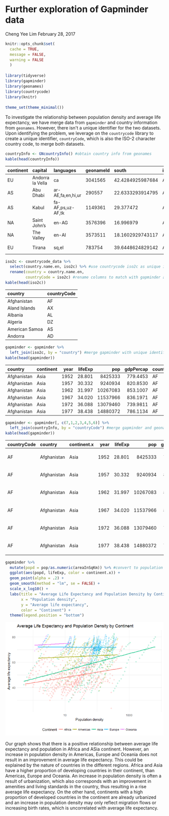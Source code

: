 Further exploration of Gapminder data
================
Cheng Yee Lim
February 28, 2017

``` r
knitr::opts_chunk$set(
  cache = TRUE, 
  message = FALSE, 
  warning = FALSE
  )

library(tidyverse)
library(gapminder)
library(geonames)
library(countrycode)
library(knitr)

theme_set(theme_minimal())
```

To investigate the relationship between population density and average life expectancy, we have merge data from `gapminder` and country information from `geonames`. However, there isn't a unique identifier for the two datasets. Upon identifying the problem, we leverage on the `countrycode` library to create a unique identifier, `countryCode`, which is also the ISO-2 character country code, to merge both datasets.

``` r
countryInfo <- GNcountryInfo() #obtain country info from geonames
kable(head(countryInfo))
```

| continent | capital          | languages         | geonameId | south            | isoAlpha3 | north            | fipsCode | population | east              | isoNumeric | areaInSqKm | countryCode | west              | countryName                     | continentName | currencyCode |
|:----------|:-----------------|:------------------|:----------|:-----------------|:----------|:-----------------|:---------|:-----------|:------------------|:-----------|:-----------|:------------|:------------------|:--------------------------------|:--------------|:-------------|
| EU        | Andorra la Vella | ca                | 3041565   | 42.4284925987684 | AND       | 42.6560438963    | AN       | 84000      | 1.78654277783198  | 020        | 468.0      | AD          | 1.40718671411128  | Principality of Andorra         | Europe        | EUR          |
| AS        | Abu Dhabi        | ar-AE,fa,en,hi,ur | 290557    | 22.6333293914795 | ARE       | 26.0841598510742 | AE       | 4975593    | 56.3816604614258  | 784        | 82880.0    | AE          | 51.5833282470703  | United Arab Emirates            | Asia          | AED          |
| AS        | Kabul            | fa-AF,ps,uz-AF,tk | 1149361   | 29.377472        | AFG       | 38.483418        | AF       | 29121286   | 74.879448         | 004        | 647500.0   | AF          | 60.478443         | Islamic Republic of Afghanistan | Asia          | AFN          |
| NA        | Saint John’s     | en-AG             | 3576396   | 16.996979        | ATG       | 17.729387        | AC       | 86754      | -61.672421        | 028        | 443.0      | AG          | -61.906425        | Antigua and Barbuda             | North America | XCD          |
| NA        | The Valley       | en-AI             | 3573511   | 18.1602929743117 | AIA       | 18.2769019716581 | AV       | 13254      | -62.9665554457795 | 660        | 102.0      | AI          | -63.1680898960388 | Anguilla                        | North America | XCD          |
| EU        | Tirana           | sq,el             | 783754    | 39.6448624829142 | ALB       | 42.6611669383269 | AL       | 2986952    | 21.0574334835312  | 008        | 28748.0    | AL          | 19.2639112711741  | Republic of Albania             | Europe        | ALL          |

``` r
iso2c <- countrycode_data %>% 
  select(country.name.en, iso2c) %>% #use countrycode iso2c as unique identifier between gapminder and geonames
  rename(country = country.name.en,
         countryCode = iso2c) #rename columns to match with gapminder and geonames
kable(head(iso2c))
```

| country        | countryCode |
|:---------------|:------------|
| Afghanistan    | AF          |
| Aland Islands  | AX          |
| Albania        | AL          |
| Algeria        | DZ          |
| American Samoa | AS          |
| Andorra        | AD          |

``` r
gapminder <- gapminder %>%
  left_join(iso2c, by = "country") #merge gapminder with unique identifer iso2c
kable(head(gapminder))
```

| country     | continent |  year|  lifeExp|       pop|  gdpPercap| countryCode |
|:------------|:----------|-----:|--------:|---------:|----------:|:------------|
| Afghanistan | Asia      |  1952|   28.801|   8425333|   779.4453| AF          |
| Afghanistan | Asia      |  1957|   30.332|   9240934|   820.8530| AF          |
| Afghanistan | Asia      |  1962|   31.997|  10267083|   853.1007| AF          |
| Afghanistan | Asia      |  1967|   34.020|  11537966|   836.1971| AF          |
| Afghanistan | Asia      |  1972|   36.088|  13079460|   739.9811| AF          |
| Afghanistan | Asia      |  1977|   38.438|  14880372|   786.1134| AF          |

``` r
gapminder <- gapminder[, c(7,1,2,3,4,5,6)] %>%
  left_join(countryInfo, by = "countryCode") #merge gapminder and geonames info with countrycode (iso2c)
kable(head(gapminder))
```

| countryCode | country     | continent.x |  year|  lifeExp|       pop|  gdpPercap| continent.y | capital | languages         | geonameId | south     | isoAlpha3 | north     | fipsCode | population | east      | isoNumeric | areaInSqKm | west      | countryName                     | continentName | currencyCode |
|:------------|:------------|:------------|-----:|--------:|---------:|----------:|:------------|:--------|:------------------|:----------|:----------|:----------|:----------|:---------|:-----------|:----------|:-----------|:-----------|:----------|:--------------------------------|:--------------|:-------------|
| AF          | Afghanistan | Asia        |  1952|   28.801|   8425333|   779.4453| AS          | Kabul   | fa-AF,ps,uz-AF,tk | 1149361   | 29.377472 | AFG       | 38.483418 | AF       | 29121286   | 74.879448 | 004        | 647500.0   | 60.478443 | Islamic Republic of Afghanistan | Asia          | AFN          |
| AF          | Afghanistan | Asia        |  1957|   30.332|   9240934|   820.8530| AS          | Kabul   | fa-AF,ps,uz-AF,tk | 1149361   | 29.377472 | AFG       | 38.483418 | AF       | 29121286   | 74.879448 | 004        | 647500.0   | 60.478443 | Islamic Republic of Afghanistan | Asia          | AFN          |
| AF          | Afghanistan | Asia        |  1962|   31.997|  10267083|   853.1007| AS          | Kabul   | fa-AF,ps,uz-AF,tk | 1149361   | 29.377472 | AFG       | 38.483418 | AF       | 29121286   | 74.879448 | 004        | 647500.0   | 60.478443 | Islamic Republic of Afghanistan | Asia          | AFN          |
| AF          | Afghanistan | Asia        |  1967|   34.020|  11537966|   836.1971| AS          | Kabul   | fa-AF,ps,uz-AF,tk | 1149361   | 29.377472 | AFG       | 38.483418 | AF       | 29121286   | 74.879448 | 004        | 647500.0   | 60.478443 | Islamic Republic of Afghanistan | Asia          | AFN          |
| AF          | Afghanistan | Asia        |  1972|   36.088|  13079460|   739.9811| AS          | Kabul   | fa-AF,ps,uz-AF,tk | 1149361   | 29.377472 | AFG       | 38.483418 | AF       | 29121286   | 74.879448 | 004        | 647500.0   | 60.478443 | Islamic Republic of Afghanistan | Asia          | AFN          |
| AF          | Afghanistan | Asia        |  1977|   38.438|  14880372|   786.1134| AS          | Kabul   | fa-AF,ps,uz-AF,tk | 1149361   | 29.377472 | AFG       | 38.483418 | AF       | 29121286   | 74.879448 | 004        | 647500.0   | 60.478443 | Islamic Republic of Afghanistan | Asia          | AFN          |

``` r
gapminder %>%
  mutate(popd = pop/as.numeric(areaInSqKm)) %>% #convert to population in population density
  ggplot(aes(popd, lifeExp, color = continent.x)) + 
  geom_point(alpha = .2) +
  geom_smooth(method = "lm", se = FALSE) +
  scale_x_log10() +
  labs(title = "Average Life Expectancy and Population Density by Continent",
       x = "Population density",
       y = "Average life expectancy",
       color = "Continent") + 
  theme(legend.position = "bottom")
```

![](gapminder_files/figure-markdown_github/unnamed-chunk-2-1.png)

Our graph shows that there is a positive relationship between average life expectancy and population in Africa and ASia continent. However, an increase in population density in Americas, Europe and Oceania does not result in an improvement in average life expectancy. This could be explained by the nature of countries in the different regions. Africa and Asia have a higher proportion of developing countries in their continent, than Americas, Europe and Oceania. An increase in population density is often a result of urbanization, which also corresponds with an improvement in amenities and living standards in the country, thus resulting in a rise average life expectancy. On the other hand, continents with a high proportion of developed countries in the continent are already urbanized and an increase in population density may only reflect migration flows or increasing birth rates, which is uncorrelated with average life expectancy.
